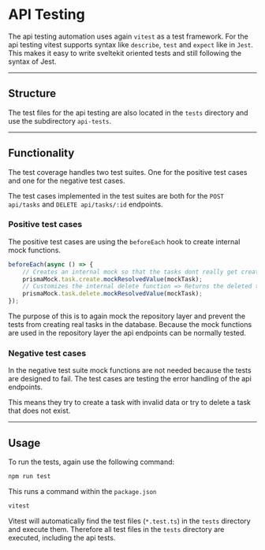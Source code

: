 # API Testing

The api testing automation uses again `vitest` as a test framework.
For the api testing vitest supports syntax like `describe`, `test` and `expect` like in `Jest`.
This makes it easy to write sveltekit oriented tests and still following the syntax of Jest.

---

## Structure

The test files for the api testing are also located in the `tests` directory and use the subdirectory `api-tests`.

---

## Functionality

The test coverage handles two test suites. One for the positive test cases and one for the negative test cases.

The test cases implemented in the test suites are both for the `POST api/tasks` and `DELETE api/tasks/:id` endpoints.

### Positive test cases

The positive test cases are using the `beforeEach` hook to create internal mock functions.

```ts
beforeEach(async () => {
    // Creates an internal mock so that the tasks dont really get created 
    prismaMock.task.create.mockResolvedValue(mockTask);
    // Customizes the internal delete function => Returns the deleted task
    prismaMock.task.delete.mockResolvedValue(mockTask);
});
```

The purpose of this is to again mock the repository layer and prevent the tests from creating real tasks in the database.
Because the mock functions are used in the repository layer the api endpoints can be normally tested.

### Negative test cases

In the negative test suite mock functions are not needed because the tests are designed to fail.
The test cases are testing the error handling of the api endpoints.

This means they try to create a task with invalid data or try to delete a task that does not exist.

---

## Usage

To run the tests, again use the following command:

```bash
npm run test
```

This runs a command within the `package.json` 

```bash
vitest
```

Vitest will automatically find the test files (`*.test.ts`) in the `tests` directory and execute them.
Therefore all test files in the `tests` directory are executed, including the api tests.
